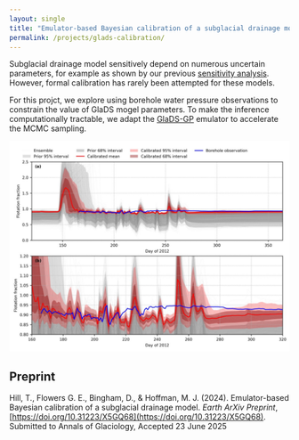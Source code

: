 ```yaml
---
layout: single
title: "Emulator-based Bayesian calibration of a subglacial drainage model"
permalink: /projects/glads-calibration/
---
```


Subglacial drainage model sensitively depend on numerous uncertain parameters, for example as shown by our previous [sensitivity analysis](/projects/glads-gp). However, formal calibration has rarely been attempted for these models.

For this projct, we explore using borehole water pressure observations to constrain the value of GlaDS mogel parameters. To make the inference computationally tractable, we adapt the [GlaDS-GP](/projects/glads-gp) emulator to accelerate the MCMC sampling.

![](/assets/images/projects/07_glads_calibration/post_glads_timeseries.jpg)

## Preprint

Hill, T., Flowers G. E., Bingham, D., & Hoffman, M. J. (2024). Emulator-based Bayesian calibration of a subglacial drainage model. *Earth ArXiv Preprint*, [https://doi.org/10.31223/X5GQ68](https://doi.org/10.31223/X5GQ68). Submitted to Annals of Glaciology, Accepted 23 June 2025
